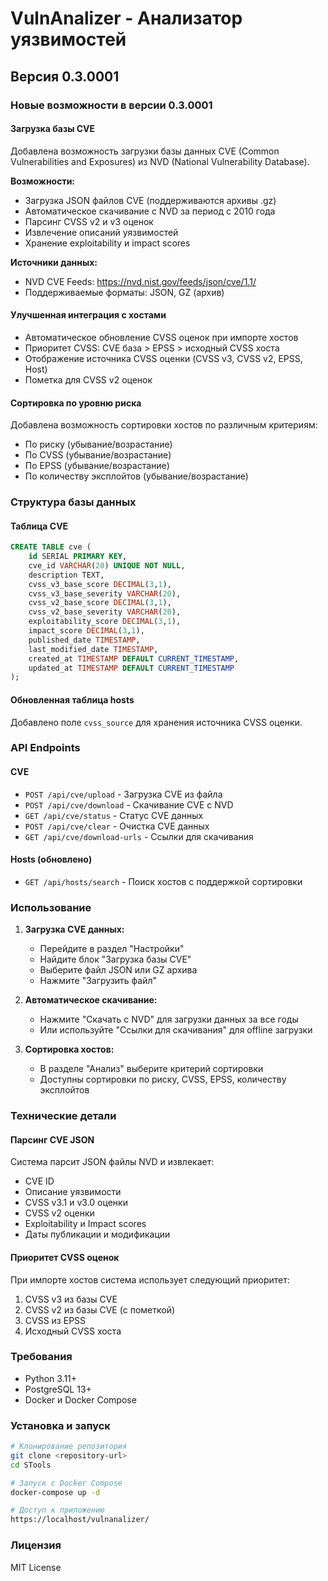 # VulnAnalizer - Анализатор уязвимостей

## Версия 0.3.0001

### Новые возможности в версии 0.3.0001

#### Загрузка базы CVE
Добавлена возможность загрузки базы данных CVE (Common Vulnerabilities and Exposures) из NVD (National Vulnerability Database).

**Возможности:**
- Загрузка JSON файлов CVE (поддерживаются архивы .gz)
- Автоматическое скачивание с NVD за период с 2010 года
- Парсинг CVSS v2 и v3 оценок
- Извлечение описаний уязвимостей
- Хранение exploitability и impact scores

**Источники данных:**
- NVD CVE Feeds: https://nvd.nist.gov/feeds/json/cve/1.1/
- Поддерживаемые форматы: JSON, GZ (архив)

#### Улучшенная интеграция с хостами
- Автоматическое обновление CVSS оценок при импорте хостов
- Приоритет CVSS: CVE база > EPSS > исходный CVSS хоста
- Отображение источника CVSS оценки (CVSS v3, CVSS v2, EPSS, Host)
- Пометка для CVSS v2 оценок

#### Сортировка по уровню риска
Добавлена возможность сортировки хостов по различным критериям:
- По риску (убывание/возрастание)
- По CVSS (убывание/возрастание)
- По EPSS (убывание/возрастание)
- По количеству эксплойтов (убывание/возрастание)

### Структура базы данных

#### Таблица CVE
```sql
CREATE TABLE cve (
    id SERIAL PRIMARY KEY,
    cve_id VARCHAR(20) UNIQUE NOT NULL,
    description TEXT,
    cvss_v3_base_score DECIMAL(3,1),
    cvss_v3_base_severity VARCHAR(20),
    cvss_v2_base_score DECIMAL(3,1),
    cvss_v2_base_severity VARCHAR(20),
    exploitability_score DECIMAL(3,1),
    impact_score DECIMAL(3,1),
    published_date TIMESTAMP,
    last_modified_date TIMESTAMP,
    created_at TIMESTAMP DEFAULT CURRENT_TIMESTAMP,
    updated_at TIMESTAMP DEFAULT CURRENT_TIMESTAMP
);
```

#### Обновленная таблица hosts
Добавлено поле `cvss_source` для хранения источника CVSS оценки.

### API Endpoints

#### CVE
- `POST /api/cve/upload` - Загрузка CVE из файла
- `POST /api/cve/download` - Скачивание CVE с NVD
- `GET /api/cve/status` - Статус CVE данных
- `POST /api/cve/clear` - Очистка CVE данных
- `GET /api/cve/download-urls` - Ссылки для скачивания

#### Hosts (обновлено)
- `GET /api/hosts/search` - Поиск хостов с поддержкой сортировки

### Использование

1. **Загрузка CVE данных:**
   - Перейдите в раздел "Настройки"
   - Найдите блок "Загрузка базы CVE"
   - Выберите файл JSON или GZ архива
   - Нажмите "Загрузить файл"

2. **Автоматическое скачивание:**
   - Нажмите "Скачать с NVD" для загрузки данных за все годы
   - Или используйте "Ссылки для скачивания" для offline загрузки

3. **Сортировка хостов:**
   - В разделе "Анализ" выберите критерий сортировки
   - Доступны сортировки по риску, CVSS, EPSS, количеству эксплойтов

### Технические детали

#### Парсинг CVE JSON
Система парсит JSON файлы NVD и извлекает:
- CVE ID
- Описание уязвимости
- CVSS v3.1 и v3.0 оценки
- CVSS v2 оценки
- Exploitability и Impact scores
- Даты публикации и модификации

#### Приоритет CVSS оценок
При импорте хостов система использует следующий приоритет:
1. CVSS v3 из базы CVE
2. CVSS v2 из базы CVE (с пометкой)
3. CVSS из EPSS
4. Исходный CVSS хоста

### Требования
- Python 3.11+
- PostgreSQL 13+
- Docker и Docker Compose

### Установка и запуск
```bash
# Клонирование репозитория
git clone <repository-url>
cd STools

# Запуск с Docker Compose
docker-compose up -d

# Доступ к приложению
https://localhost/vulnanalizer/
```

### Лицензия
MIT License
